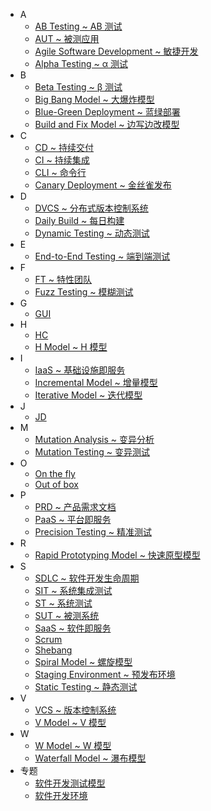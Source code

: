 
* A
  * [AB Testing ~ AB 测试](./A/AB_Testing_~_AB_测试.md)
  * [AUT ~ 被测应用](./A/AUT_~_被测应用.md)
  * [Agile Software Development ~ 敏捷开发](./A/Agile_Software_Development_~_敏捷开发.md)
  * [Alpha Testing ~ α 测试](./A/Alpha_Testing_~_α_测试.md)
* B
  * [Beta Testing ~ β 测试](./B/Beta_Testing_~_β_测试.md)
  * [Big Bang Model ~ 大爆炸模型](./B/Big_Bang_Model_~_大爆炸模型.md)
  * [Blue-Green Deployment ~ 蓝绿部署](./B/Blue-Green_Deployment_~_蓝绿部署.md)
  * [Build and Fix Model ~ 边写边改模型](./B/Build_and_Fix_Model_~_边写边改模型.md)
* C
  * [CD ~ 持续交付](./C/CD_~_持续交付.md)
  * [CI ~ 持续集成](./C/CI_~_持续集成.md)
  * [CLI ~ 命令行](./C/CLI_~_命令行.md)
  * [Canary Deployment ~ 金丝雀发布](./C/Canary_Deployment_~_金丝雀发布.md)
* D
  * [DVCS ~ 分布式版本控制系统](./D/DVCS_~_分布式版本控制系统.md)
  * [Daily Build ~ 每日构建](./D/Daily_Build_~_每日构建.md)
  * [Dynamic Testing ~ 动态测试](./D/Dynamic_Testing_~_动态测试.md)
* E
  * [End-to-End Testing ~ 端到端测试](./E/End-to-End_Testing_~_端到端测试.md)
* F
  * [FT ~ 特性团队](./F/FT_~_特性团队.md)
  * [Fuzz Testing ~ 模糊测试](./F/Fuzz_Testing_~_模糊测试.md)
* G
  * [GUI](./G/GUI.md)
* H
  * [HC](./H/HC.md)
  * [H Model ~ H 模型](./H/H_Model_~_H_模型.md)
* I
  * [IaaS ~ 基础设施即服务](./I/IaaS_~_基础设施即服务.md)
  * [Incremental Model ~ 增量模型](./I/Incremental_Model_~_增量模型.md)
  * [Iterative Model ~ 迭代模型](./I/Iterative_Model_~_迭代模型.md)
* J
  * [JD](./J/JD.md)
* M
  * [Mutation Analysis ~ 变异分析](./M/Mutation_Analysis_~_变异分析.md)
  * [Mutation Testing ~ 变异测试](./M/Mutation_Testing_~_变异测试.md)
* O
  * [On the fly](./O/On_the_fly.md)
  * [Out of box](./O/Out_of_box.md)
* P
  * [PRD ~ 产品需求文档](./P/PRD_~_产品需求文档.md)
  * [PaaS ~ 平台即服务](./P/PaaS_~_平台即服务.md)
  * [Precision Testing ~ 精准测试](./P/Precision_Testing_~_精准测试.md)
* R
  * [Rapid Prototyping Model ~ 快速原型模型](./R/Rapid_Prototyping_Model_~_快速原型模型.md)
* S
  * [SDLC ~ 软件开发生命周期](./S/SDLC_~_软件开发生命周期.md)
  * [SIT ~ 系统集成测试](./S/SIT_~_系统集成测试.md)
  * [ST ~ 系统测试](./S/ST_~_系统测试.md)
  * [SUT ~ 被测系统](./S/SUT_~_被测系统.md)
  * [SaaS ~ 软件即服务](./S/SaaS_~_软件即服务.md)
  * [Scrum](./S/Scrum.md)
  * [Shebang](./S/Shebang.md)
  * [Spiral Model ~ 螺旋模型](./S/Spiral_Model_~_螺旋模型.md)
  * [Staging Environment ~ 预发布环境](./S/Staging_Environment_~_预发布环境.md)
  * [Static Testing ~ 静态测试](./S/Static_Testing_~_静态测试.md)
* V
  * [VCS ~ 版本控制系统](./V/VCS_~_版本控制系统.md)
  * [V Model ~ V 模型](./V/V_Model_~_V_模型.md)
* W
  * [W Model ~ W 模型](./W/W_Model_~_W_模型.md)
  * [Waterfall Model ~ 瀑布模型](./W/Waterfall_Model_~_瀑布模型.md)
* 专题
  * [软件开发测试模型](./专题/软件开发测试模型.md)
  * [软件开发环境](./专题/软件开发环境.md)

